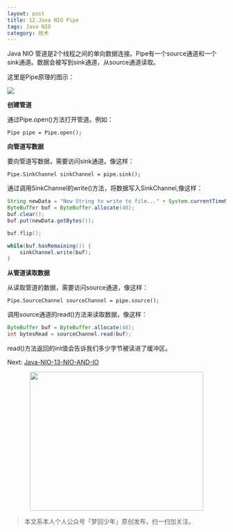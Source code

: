 ```yaml
---
layout: post
title: 12.Java NIO Pipe
tags: Java NIO
category: 技术
---
```


Java NIO 管道是2个线程之间的单向数据连接。Pipe有一个source通道和一个sink通道。数据会被写到sink通道，从source通道读取。

这里是Pipe原理的图示：

![](http://ifeve.com/wp-content/uploads/2013/06/pipe.bmp)

**创建管道**

通过Pipe.open()方法打开管道。例如：

```Pipe pipe = Pipe.open();```

**向管道写数据**

要向管道写数据，需要访问sink通道。像这样：

```Pipe.SinkChannel sinkChannel = pipe.sink();```

通过调用SinkChannel的write()方法，将数据写入SinkChannel,像这样：

```java
String newData = "New String to write to file..." + System.currentTimeMillis();
ByteBuffer buf = ByteBuffer.allocate(48);
buf.clear();
buf.put(newData.getBytes());

buf.flip();

while(buf.hasRemaining()) {
    sinkChannel.write(buf);
}

```

**从管道读取数据**

从读取管道的数据，需要访问source通道，像这样：

```Pipe.SourceChannel sourceChannel = pipe.source();```

调用source通道的read()方法来读取数据，像这样：

```java
ByteBuffer buf = ByteBuffer.allocate(48);
int bytesRead = sourceChannel.read(buf);
```
read()方法返回的int值会告诉我们多少字节被读进了缓冲区。

Next: [Java-NIO-13-NIO-AND-IO](http://rannn.cc/2016/06/09/java-nio-13-nio-and-io.html)

<div align="center">
<img src="http://7xlkoc.com1.z0.glb.clouddn.com/qrcodenew.jpg" width="400" height="320" />
</div>

> 本文系本人个人公众号「梦回少年」原创发布，扫一扫加关注。